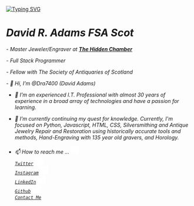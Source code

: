 [![Typing SVG](https://readme-typing-svg.herokuapp.com?size=35&width=800&lines=Hello+World!+My+name+is+David+Adams+++;I+enjoy+learning+new+things)](https://git.io/typing-svg)
        <i/>
      </td>
      <td>
        <h1>David R. Adams FSA Scot</h1>
        <p>
          <em>- Master Jeweler/Engraver at
            <strong>
              <a href="https://www.hiddenchamber.net/">The Hidden Chamber</a>
            </strong>
          </em>
        </p>
        <p>- Full Stack Programmer</p>
        <p>- Fellow with The Society of Antiquaries of Scotland</p>
      </td>
    </tr>
  </table>
- 👋 Hi, I’m @Dra7400 (David Adams)

- 👀 I’m an experienced I.T. Professional with almost 30 years of experience in a broad array of technologies and have a passion for learning.

- 🌱 I’m currently continuing my quest for knowledge. Currently, I'm focused on Python, Javascript, HTML, CSS, Silversmithing and Antique Jewelry Repair and Restoration using historically accurate tools and methods, Hand-Engraving with 135 year old gravers, and Horology. 

- 📫 How to reach me ... <code><a href="https://twitter.com/dra7400" title="Twitter"><img width="22" src="images/Twitter_white.svg"> Twitter</a></code>
	<code><a href="https://www.instagram.com/thcthehiddenchamber/" title="Instagram"><img width="22" src="images/Instagram_white.svg"> Instagram</a></code>
	<code><a href="https://www.linkedin.com/in/david-adams-8b22529/" title="LinkedIn"><img width="22" src="images/LinkedIN_white.svg"> LinkedIn</a></code>
	<code><a href="https://github.com/Dra7400" title="Github"><img width="22" src="images/Github_white.svg"> Github</a></code>
	<code><a href="https://dra7400.github.io/cv/contact-me.html" title="Contact Form"><img width="22" src="images/Mail_ru_white.svg"> Contact Me</a></code>
	
					

<!---
Dra7400/Dra7400 is a ✨ special ✨ repository because its `README.md` (this file) appears on your GitHub profile.
You can click the Preview link to take a look at your changes.
--->
